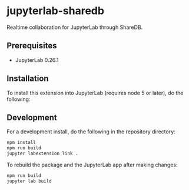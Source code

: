 # jupyterlab-sharedb

Realtime collaboration for JupyterLab through ShareDB.

## Prerequisites

* JupyterLab 0.26.1

## Installation

To install this extension into JupyterLab (requires node 5 or later), do the following:

## Development

For a development install, do the following in the repository directory:

```bash
npm install
npm run build
jupyter labextension link .
```

To rebuild the package and the JupyterLab app after making changes:

```bash
npm run build
jupyter lab build
```
